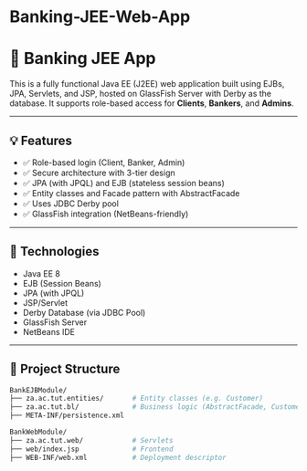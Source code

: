 # Banking-JEE-Web-App
# 🏦 Banking JEE App

This is a fully functional Java EE (J2EE) web application built using EJBs, JPA, Servlets, and JSP, hosted on GlassFish Server with Derby as the database. It supports role-based access for **Clients**, **Bankers**, and **Admins**.

---

## 💡 Features

- ✅ Role-based login (Client, Banker, Admin)
- ✅ Secure architecture with 3-tier design
- ✅ JPA (with JPQL) and EJB (stateless session beans)
- ✅ Entity classes and Facade pattern with AbstractFacade
- ✅ Uses JDBC Derby pool
- ✅ GlassFish integration (NetBeans-friendly)

---

## 🧱 Technologies

- Java EE 8
- EJB (Session Beans)
- JPA (with JPQL)
- JSP/Servlet
- Derby Database (via JDBC Pool)
- GlassFish Server
- NetBeans IDE

---

## 📁 Project Structure

```bash
BankEJBModule/
├── za.ac.tut.entities/       # Entity classes (e.g. Customer)
├── za.ac.tut.bl/             # Business logic (AbstractFacade, CustomerFacade)
├── META-INF/persistence.xml

BankWebModule/
├── za.ac.tut.web/            # Servlets
├── web/index.jsp             # Frontend
├── WEB-INF/web.xml           # Deployment descriptor


